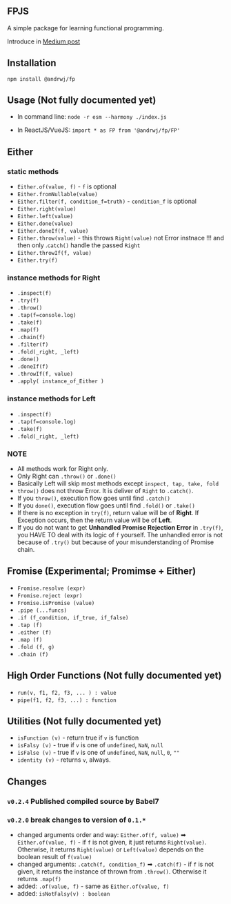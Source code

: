 ## FPJS

A simple package for learning functional programming.

Introduce in [Medium post](https://medium.com/@andrwj/either-implementation-that-is-throwable-and-catchable-5b0015f4b6e3)


## Installation

`npm install @andrwj/fp`


## Usage (Not fully documented yet)
* In command line:
`node -r esm --harmony ./index.js`

* In ReactJS/VueJS: `import * as FP from '@andrwj/fp/FP'`

## Either
### static methods
* `Either.of(value, f)` - `f` is optional
* `Either.fromNullable(value)`
* `Either.filter(f, condition_f=truth)` - `condition_f` is optional
* `Either.right(value)`
* `Either.left(value)`
* `Either.done(value)`
* `Either.doneIf(f, value)`
* `Either.throw(value)` - this throws `Right(value)` not Error instnace !!! and then only .`catch()` handle the passed `Right`
* `Either.throwIf(f, value)`
* `Either.try(f)` 

### instance methods for Right
  * `.inspect(f)`
  * `.try(f)`
  * `.throw()`
  * `.tap(f=console.log)`
  * `.take(f)`
  * `.map(f)`
  * `.chain(f)`
  * `.filter(f)`
  * `.fold(_right, _left)`
  * `.done()`
  * `.doneIf(f)`
  * `.throwIf(f, value)`
  * `.apply( instance_of_Either )`

### instance methods for Left
  * `.inspect(f)`
  * `.tap(f=console.log)`
  * `.take(f)`
  * `.fold(_right, _left)`

### NOTE
  * All methods work for Right only.
  * Only Right can `.throw()` or `.done()`
  * Basically Left will skip most methods except `inspect, tap, take, fold`
  * `throw()` does not throw Error. It is deliver of `Right` to `.catch()`.
  * If you `throw()`, execution flow goes until find `.catch()`
  * If you `done()`, execution flow goes until find `.fold()` or `.take()`
  * If there is no exception in `try(f)`, return value will be of **Right**. If Exception occurs, then the return value will be of **Left**.
  * If you do not want to get **Unhandled Promise Rejection Error** in `.try(f)`, you HAVE TO deal with its logic of `f` yourself. The unhandled error is not because of `.try()` but because of your misunderstanding of Promise chain.

## Fromise (Experimental; Promimse + Either)
  * `Fromise.resolve (expr)`
  * `Fromise.reject (expr)`
  * `Fromise.isPromise (value)`
  * `.pipe (...funcs)`
  * `.if (f_condition, if_true, if_false)`
  * `.tap (f)`
  * `.either (f)`
  * `.map (f)`
  * `.fold (f, g)`
  * `.chain (f)`

## High Order Functions (Not fully documented yet)
 * `run(v, f1, f2, f3, ... ) : value`
 * `pipe(f1, f2, f3, ...) : function`
 
## Utilities (Not fully documented yet)
 * `isFunction (v)` - return true if `v` is function
 * `isFalsy (v)` - true if `v` is one of `undefined`, `NaN`, `null`
 * `isFalse (v)` - true if `v` is one of `undefined`, `NaN`, `null`, `0`, `""`
 * `identity (v)` - returns `v`, always.

## Changes

### `v0.2.4` Published compiled source by Babel7

### `v0.2.0` break changes to version of `0.1.*` 
* changed arguments order and way: `Either.of(f, value)` ➡ `Either.of(value, f)` - if `f` is not given, it just returns `Right(value)`. Otherwise, it returns `Right(value)` or `Left(value)` depends on the boolean result of `f(value)`
* changed arguments: `.catch(f, condition_f)` ➡ `.catch(f)` - if `f` is not given, it returns the instance of thrown from `.throw()`. Otherwise it returns `.map(f)`
* added: `.of(value, f)` - same as `Either.of(value, f)`
* added: `isNotFalsy(v) : boolean `
